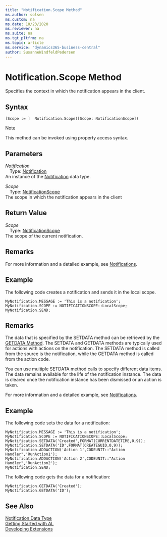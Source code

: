 ```yaml
---
title: "Notification.Scope Method"
ms.author: solsen
ms.custom: na
ms.date: 10/23/2020
ms.reviewer: na
ms.suite: na
ms.tgt_pltfrm: na
ms.topic: article
ms.service: "dynamics365-business-central"
author: SusanneWindfeldPedersen
---
```

[//]: # (START>DO_NOT_EDIT)
[//]: # (IMPORTANT:Do not edit any of the content between here and the END>DO_NOT_EDIT.)
[//]: # (Any modifications should be made in the .xml files in the ModernDev repo.)
# Notification.Scope Method
Specifies the context in which the notification appears in the client.


## Syntax
```
[Scope := ]  Notification.Scope([Scope: NotificationScope])
```
> [!NOTE]  
> This method can be invoked using property access syntax.  
## Parameters
*Notification*  
&emsp;Type: [Notification](notification-data-type.md)  
An instance of the [Notification](notification-data-type.md) data type.  

*Scope*  
&emsp;Type: [NotificationScope](../notificationscope/notificationscope-option.md)  
The scope in which the notification appears in the client  


## Return Value
*Scope*  
&emsp;Type: [NotificationScope](../notificationscope/notificationscope-option.md)  
The scope of the current notification.  


[//]: # (IMPORTANT: END>DO_NOT_EDIT)

## Remarks

For more information and a detailed example, see [Notifications](../../devenv-notifications-developing.md).

##  Example
The following code creates a notification and sends it in the local scope.
```
MyNotification.MESSAGE := 'This is a notification';
MyNotification.SCOPE := NOTIFICATIONSCOPE::LocalScope;
MyNotification.SEND;
```

## Remarks
The data that is specified by the SETDATA method can be retrieved by the [GETDATA Method](../../methods/devenv-getdata-method-notification.md). The SETDATA and GETDATA methods are typically used for actions with actions on the notification. The SETDATA method is called from the source is the notification, while the GETDATA method is called from the action code.

You can use multiple SETDATA method calls to specify different data items. The data remains available for the life of the notification instance. The data is cleared once the notification instance has been dismissed or an action is taken.

For more information and a detailed example, see [Notifications](../../devenv-notifications-developing.md).

##  Example
The following code sets the data for a notification:
```
MyNotification.MESSAGE := 'This is a notification';
MyNotification.SCOPE := NOTIFICATIONSCOPE::LocalScope;
MyNotification.SETDATA('Created',FORMAT(CURRENTDATETIME,0,9));
MyNotification.SETDATA('ID',FORMAT(CREATEGUID,0,9));
MyNotification.ADDACTION('Action 1',CODEUNIT::"Action Handler",'RunAction1');
MyNotification.ADDACTION('Action 2',CODEUNIT::"Action Handler",'RunAction2');
MyNotification.SEND;
```
The following code gets the data for a notification:

```
MyNotification.GETDATA('Created');
MyNotification.GETDATA('ID');
```

## See Also
[Notification Data Type](notification-data-type.md)  
[Getting Started with AL](../../devenv-get-started.md)  
[Developing Extensions](../../devenv-dev-overview.md)